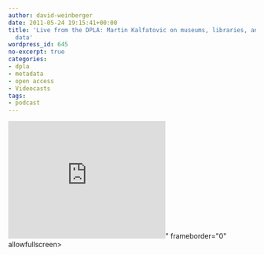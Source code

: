 ```yaml
---
author: david-weinberger
date: 2011-05-24 19:15:41+00:00
title: 'Live from the DPLA: Martin Kalfatovic on museums, libraries, and linked open
  data'
wordpress_id: 645
no-excerpt: true
categories:
- dpla
- metadata
- open access
- Videocasts
tags:
- podcast
---
```


<div class="embed-container"><iframe title="Martin Kalfatovic" width="320" height="240" src="https://www.youtube.com/embed/X2oLt5ldz5E" frameborder="0" allowfullscreen></iframe>" frameborder="0" allowfullscreen></iframe></div>
